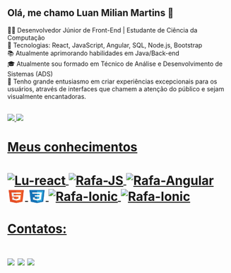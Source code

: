 ## Olá, me chamo Luan Milian Martins 🌈
👩‍💻 Desenvolvedor Júnior de Front-End | Estudante de Ciência da Computação<br>
🦄 Tecnologias: React, JavaScript, Angular, SQL, Node.js, Bootstrap<br>
📚 Atualmente aprimorando habilidades em Java/Back-end<br>
🎓 Atualmente sou formado em Técnico de Análise e Desenvolvimento de Sistemas (ADS)<br>
🧙 Tenho grande entusiasmo em criar experiências excepcionais para os usuários, através de interfaces que chamem a atenção do público e sejam visualmente encantadoras.<br>

<div>
  <a href="https://github.com/Asuramaruu/"><br>
  <img height="180cm" src="https://github-readme-stats.vercel.app/api?username=Asuramaruu&show_icons=true&theme=dracula&include_all_commits=true&count_private=true"/>
  <img height="180cm" src="https://github-readme-stats.vercel.app/api/top-langs/?username=Asuramaruu&layout=compact&langs_count=16&theme=dracula">
</div>

<h1>Meus conhecimentos<h1>
  
<div style="display: inline_block">
  <img align="center" alt="Lu-react" height="30" width="40" src="https://cdn.jsdelivr.net/gh/devicons/devicon@latest/icons/react/react-original.svg" /)>
  <img align="center" alt="Rafa-JS" height="30" width="40" src="https://cdn.jsdelivr.net/gh/devicons/devicon@latest/icons/javascript/javascript-original.svg"/>
  <img align="center" alt="Rafa-Angular" height="30" width="40" src="https://cdn.jsdelivr.net/gh/devicons/devicon@latest/icons/angularjs/angularjs-original.svg"/>
  <img align="center" alt="Rafa-HTML" height="30" width="40" src="https://raw.githubusercontent.com/devicons/devicon/master/icons/html5/html5-original.svg">
  <img align="center" alt="Rafa-CSS" height="30" width="40" src="https://raw.githubusercontent.com/devicons/devicon/master/icons/css3/css3-original.svg">
  <img align="center" alt="Rafa-Ionic" height="30" width="40" src="https://cdn.jsdelivr.net/gh/devicons/devicon@latest/icons/ionic/ionic-original.svg"/>
  <img align="center" alt="Rafa-Ionic" height="30" width="40" src="https://cdn.jsdelivr.net/gh/devicons/devicon@latest/icons/java/java-original.svg"/>
</div>


<h1>Contatos:<h1>

<div> 
  <a href="[https://www.instagram.com/luan_milian/" target="_blank"><img src="https://img.shields.io/badge/-Instagram-%23E4405F?style=for-the-badge&logo=instagram&logoColor=white" target="_blank"></a>
  <a href = "mailto:luan.mmartins00@gmail.com"><img src="https://img.shields.io/badge/-Gmail-%23333?style=for-the-badge&logo=gmail&logoColor=white" target="_blank"></a>
  <a href="https://www.linkedin.com/in/luan-milian/" target="_blank"><img src="https://img.shields.io/badge/-LinkedIn-%230077B5?style=for-the-badge&logo=linkedin&logoColor=white" target="_blank"></a> 
  
</div>
